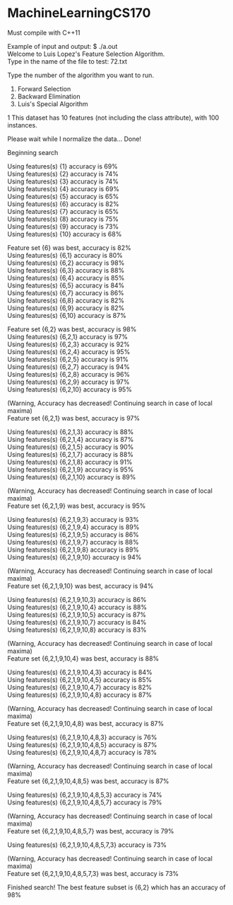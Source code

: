 # MachineLearningCS170

Must compile with C++11

Example of input and output:
$ ./a.out                                                                                                     
Welcome to Luis Lopez's Feature Selection Algorithm.                                                          
Type in the name of the file to test: 72.txt    
                                                                                                                                                                          
Type the number of the algorithm you want to run.                                                                                                                                                                                       
1) Forward Selection                                                                                          
2) Backward Elimination                                                                                       
3) Luis's Special Algorithm 
                                                                                                                                                                                                                        
1
This dataset has 10 features (not including the class attribute), with 100 instances.   

Please wait while I normalize the data... Done!                                                                                                                                                                             

Beginning search                                                                                                                                                                                                                    

Using features(s) {1} accuracy is 69%                                                                         
Using features(s) {2} accuracy is 74%                                                                         
Using features(s) {3} accuracy is 74%                                                                         
Using features(s) {4} accuracy is 69%                                                                         
Using features(s) {5} accuracy is 65%                                                                         
Using features(s) {6} accuracy is 82%                                                                         
Using features(s) {7} accuracy is 65%                                                                        
Using features(s) {8} accuracy is 75%                                                                         
Using features(s) {9} accuracy is 73%                                                                         
Using features(s) {10} accuracy is 68%                                                                                                                                                                              

Feature set {6} was best, accuracy is 82%                                                                                                                                                                                           
Using features(s) {6,1} accuracy is 80%                                                                       
Using features(s) {6,2} accuracy is 98%                                                                       
Using features(s) {6,3} accuracy is 88%                                                                       
Using features(s) {6,4} accuracy is 85%                                                                       
Using features(s) {6,5} accuracy is 84%                                                                       
Using features(s) {6,7} accuracy is 86%                                                                       
Using features(s) {6,8} accuracy is 82%                                                                       
Using features(s) {6,9} accuracy is 82%                                                                       
Using features(s) {6,10} accuracy is 87%                                                                                                                                                                            

Feature set {6,2} was best, accuracy is 98%                                                                                                                                                                                         
Using features(s) {6,2,1} accuracy is 97%                                                                     
Using features(s) {6,2,3} accuracy is 92%                                                                     
Using features(s) {6,2,4} accuracy is 95%                                                                     
Using features(s) {6,2,5} accuracy is 91%                                                                     
Using features(s) {6,2,7} accuracy is 94%                                                                     
Using features(s) {6,2,8} accuracy is 96%                                                                     
Using features(s) {6,2,9} accuracy is 97%                                                                    
Using features(s) {6,2,10} accuracy is 95%                                                                                                                                                                          

(Warning, Accuracy has decreased! Continuing search in case of local maxima)                                  
Feature set {6,2,1} was best, accuracy is 97%                                                                                                                                                                                       

Using features(s) {6,2,1,3} accuracy is 88%                                                                   
Using features(s) {6,2,1,4} accuracy is 87%                                                                   
Using features(s) {6,2,1,5} accuracy is 90%                                                                  
Using features(s) {6,2,1,7} accuracy is 88%                                                                   
Using features(s) {6,2,1,8} accuracy is 91%                                                                   
Using features(s) {6,2,1,9} accuracy is 95%                                                                   
Using features(s) {6,2,1,10} accuracy is 89%                                                                                                                                                                        

(Warning, Accuracy has decreased! Continuing search in case of local maxima)                                  
Feature set {6,2,1,9} was best, accuracy is 95%                                                                                                                                                                                     

Using features(s) {6,2,1,9,3} accuracy is 93%                                                                 
Using features(s) {6,2,1,9,4} accuracy is 89%                                                                 
Using features(s) {6,2,1,9,5} accuracy is 86%                                                                 
Using features(s) {6,2,1,9,7} accuracy is 88%                                                                 
Using features(s) {6,2,1,9,8} accuracy is 89%                                                                 
Using features(s) {6,2,1,9,10} accuracy is 94%                                                                                                                                                                      

(Warning, Accuracy has decreased! Continuing search in case of local maxima)                                  
Feature set {6,2,1,9,10} was best, accuracy is 94%                                                                                                                                                                                  

Using features(s) {6,2,1,9,10,3} accuracy is 86%                                                              
Using features(s) {6,2,1,9,10,4} accuracy is 88%                                                              
Using features(s) {6,2,1,9,10,5} accuracy is 87%                                                              
Using features(s) {6,2,1,9,10,7} accuracy is 84%                                                              
Using features(s) {6,2,1,9,10,8} accuracy is 83%                                                                                                                                                                    

(Warning, Accuracy has decreased! Continuing search in case of local maxima)                                  
Feature set {6,2,1,9,10,4} was best, accuracy is 88%                                                                                                                                                                                

Using features(s) {6,2,1,9,10,4,3} accuracy is 84%                                                            
Using features(s) {6,2,1,9,10,4,5} accuracy is 85%                                                            
Using features(s) {6,2,1,9,10,4,7} accuracy is 82%                                                            
Using features(s) {6,2,1,9,10,4,8} accuracy is 87%                                                                                                                                                                  

(Warning, Accuracy has decreased! Continuing search in case of local maxima)                                  
Feature set {6,2,1,9,10,4,8} was best, accuracy is 87%                                                                                                                                                                              

Using features(s) {6,2,1,9,10,4,8,3} accuracy is 76%                                                          
Using features(s) {6,2,1,9,10,4,8,5} accuracy is 87%                                                          
Using features(s) {6,2,1,9,10,4,8,7} accuracy is 78%                                                                                                                                                                

(Warning, Accuracy has decreased! Continuing search in case of local maxima)                                  
Feature set {6,2,1,9,10,4,8,5} was best, accuracy is 87%                                                                                                                                                                            

Using features(s) {6,2,1,9,10,4,8,5,3} accuracy is 74%                                                        
Using features(s) {6,2,1,9,10,4,8,5,7} accuracy is 79%                                                                                                                                                              

(Warning, Accuracy has decreased! Continuing search in case of local maxima)                                  
Feature set {6,2,1,9,10,4,8,5,7} was best, accuracy is 79%                                                                                                                                                                          

Using features(s) {6,2,1,9,10,4,8,5,7,3} accuracy is 73%                                                                                                                                                            

(Warning, Accuracy has decreased! Continuing search in case of local maxima)                                  
Feature set {6,2,1,9,10,4,8,5,7,3} was best, accuracy is 73%    
                                                                                                                                                            
Finished search! The best feature subset is {6,2} which has an accuracy of 98%  
